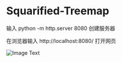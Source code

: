 # Squarified-Treemap

输入 python -m http.server 8080 创建服务器

在浏览器输入 http://localhost:8080/ 打开网页

![Image Text](https://github.com/xwm-123/Squarified-Treemap/blob/master/visclass_f21_%E7%86%8A%E4%BC%9F%E6%B0%91_1900011621_a02.png)
